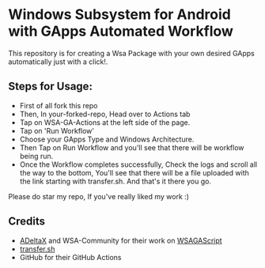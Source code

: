 # Windows Subsystem for Android with GApps Automated Workflow
This repository is for creating a Wsa Package with your own desired GApps automatically just with a click!.

## Steps for Usage:
* First of all fork this repo
* Then, In your-forked-repo, Head over to Actions tab
* Tap on WSA-GA-Actions at the left side of the page.
* Tap on 'Run Workflow'
* Choose your GApps Type and Windows Architecture.
* Then Tap on Run Workflow and you'll see that there will be workflow being run.
* Once the Workflow completes successfully, Check the logs  and scroll all the way to the bottom, You'll see that there will be a file uploaded with the link starting with transfer.sh. And that's it there you go.

Please do star my repo, If you've really liked my work :)

## Credits
* [ADeltaX](https://github.com/ADeltaX) and WSA-Community for their work on [WSAGAScript](https://github.com/WSA-Community/WSAGAScript)
* [transfer.sh](https://transfer.sh)
* GitHub for their GitHub Actions